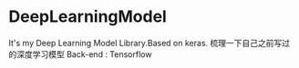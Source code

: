 # DeepLearningModel
It's my Deep Learning Model Library.Based on keras.
梳理一下自己之前写过的深度学习模型
Back-end : Tensorflow
